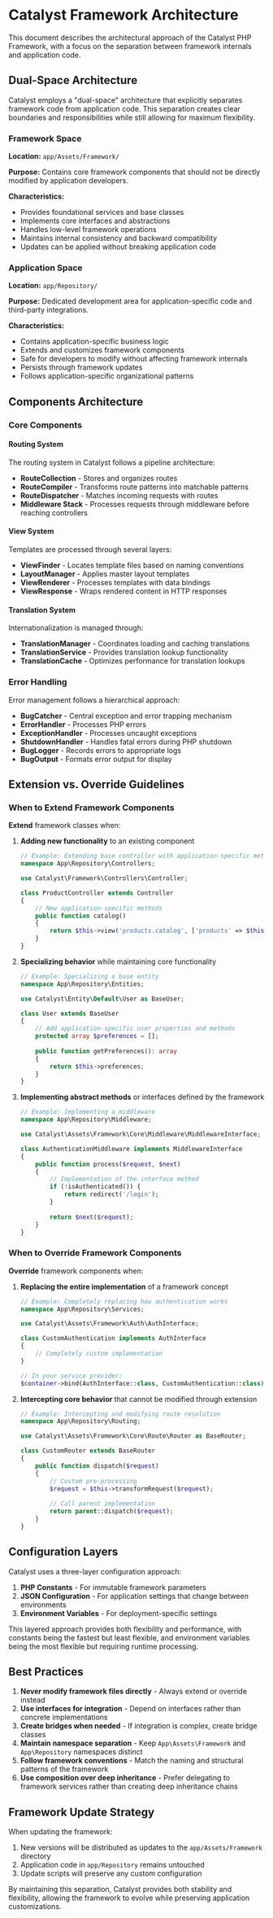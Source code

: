 # Catalyst Framework Architecture

This document describes the architectural approach of the Catalyst PHP Framework, with a focus on the separation between framework internals and application code.

## Dual-Space Architecture

Catalyst employs a "dual-space" architecture that explicitly separates framework code from application code. This separation creates clear boundaries and responsibilities while still allowing for
maximum flexibility.

### Framework Space

**Location:** `app/Assets/Framework/`

**Purpose:** Contains core framework components that should not be directly modified by application developers.

**Characteristics:**

- Provides foundational services and base classes
- Implements core interfaces and abstractions
- Handles low-level framework operations
- Maintains internal consistency and backward compatibility
- Updates can be applied without breaking application code

### Application Space

**Location:** `app/Repository/`

**Purpose:** Dedicated development area for application-specific code and third-party integrations.

**Characteristics:**

- Contains application-specific business logic
- Extends and customizes framework components
- Safe for developers to modify without affecting framework internals
- Persists through framework updates
- Follows application-specific organizational patterns

## Components Architecture

### Core Components

#### Routing System

The routing system in Catalyst follows a pipeline architecture:

- **RouteCollection** - Stores and organizes routes
- **RouteCompiler** - Transforms route patterns into matchable patterns
- **RouteDispatcher** - Matches incoming requests with routes
- **Middleware Stack** - Processes requests through middleware before reaching controllers

#### View System

Templates are processed through several layers:

- **ViewFinder** - Locates template files based on naming conventions
- **LayoutManager** - Applies master layout templates
- **ViewRenderer** - Processes templates with data bindings
- **ViewResponse** - Wraps rendered content in HTTP responses

#### Translation System

Internationalization is managed through:

- **TranslationManager** - Coordinates loading and caching translations
- **TranslationService** - Provides translation lookup functionality
- **TranslationCache** - Optimizes performance for translation lookups

### Error Handling

Error management follows a hierarchical approach:

- **BugCatcher** - Central exception and error trapping mechanism
- **ErrorHandler** - Processes PHP errors
- **ExceptionHandler** - Processes uncaught exceptions
- **ShutdownHandler** - Handles fatal errors during PHP shutdown
- **BugLogger** - Records errors to appropriate logs
- **BugOutput** - Formats error output for display

## Extension vs. Override Guidelines

### When to Extend Framework Components

**Extend** framework classes when:

1. **Adding new functionality** to an existing component
   ```php
   // Example: Extending base controller with application-specific methods
   namespace App\Repository\Controllers;
   
   use Catalyst\Framework\Controllers\Controller;
   
   class ProductController extends Controller
   {
       // New application-specific methods
       public function catalog()
       {
           return $this->view('products.catalog', ['products' => $this->getProducts()]);
       }
   }
   ```

2. **Specializing behavior** while maintaining core functionality
   ```php
   // Example: Specializing a base entity
   namespace App\Repository\Entities;
   
   use Catalyst\Entity\Default\User as BaseUser;
   
   class User extends BaseUser
   {
       // Add application-specific user properties and methods
       protected array $preferences = [];
       
       public function getPreferences(): array
       {
           return $this->preferences;
       }
   }
   ```

3. **Implementing abstract methods** or interfaces defined by the framework
   ```php
   // Example: Implementing a middleware
   namespace App\Repository\Middleware;
   
   use Catalyst\Assets\Framework\Core\Middleware\MiddlewareInterface;
   
   class AuthenticationMiddleware implements MiddlewareInterface
   {
       public function process($request, $next)
       {
           // Implementation of the interface method
           if (!isAuthenticated()) {
               return redirect('/login');
           }
           
           return $next($request);
       }
   }
   ```

### When to Override Framework Components

**Override** framework components when:

1. **Replacing the entire implementation** of a framework concept
   ```php
   // Example: Completely replacing how authentication works
   namespace App\Repository\Services;
   
   use Catalyst\Assets\Framework\Auth\AuthInterface;
   
   class CustomAuthentication implements AuthInterface
   {
       // Completely custom implementation
   }
   
   // In your service provider:
   $container->bind(AuthInterface::class, CustomAuthentication::class);
   ```

2. **Intercepting core behavior** that cannot be modified through extension
   ```php
   // Example: Intercepting and modifying route resolution
   namespace App\Repository\Routing;
   
   use Catalyst\Assets\Framework\Core\Route\Router as BaseRouter;
   
   class CustomRouter extends BaseRouter
   {
       public function dispatch($request)
       {
           // Custom pre-processing
           $request = $this->transformRequest($request);
           
           // Call parent implementation
           return parent::dispatch($request);
       }
   }
   ```

## Configuration Layers

Catalyst uses a three-layer configuration approach:

1. **PHP Constants** - For immutable framework parameters
2. **JSON Configuration** - For application settings that change between environments
3. **Environment Variables** - For deployment-specific settings

This layered approach provides both flexibility and performance, with constants being the fastest but least flexible, and environment variables being the most flexible but requiring runtime
processing.

## Best Practices

1. **Never modify framework files directly** - Always extend or override instead
2. **Use interfaces for integration** - Depend on interfaces rather than concrete implementations
3. **Create bridges when needed** - If integration is complex, create bridge classes
4. **Maintain namespace separation** - Keep `App\Assets\Framework` and `App\Repository` namespaces distinct
5. **Follow framework conventions** - Match the naming and structural patterns of the framework
6. **Use composition over deep inheritance** - Prefer delegating to framework services rather than creating deep inheritance chains

## Framework Update Strategy

When updating the framework:

1. New versions will be distributed as updates to the `app/Assets/Framework` directory
2. Application code in `app/Repository` remains untouched
3. Update scripts will preserve any custom configuration

By maintaining this separation, Catalyst provides both stability and flexibility, allowing the framework to evolve while preserving application customizations.